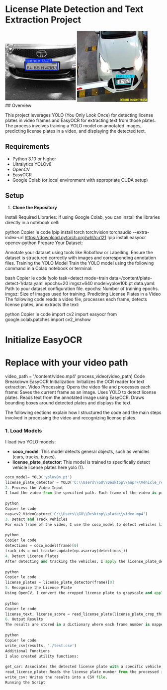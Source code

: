 
# License Plate Detection and Text Extraction Project
<div>
    <img src="car1.jpeg" alt="License Plate Example 1" style="width: 45%; display: inline-block;">
    <img src="car2.jpg" alt="License Plate Example 2" style="width: 45%; display: inline-block;">
</div>
## Overview

This project leverages YOLO (You Only Look Once) for detecting license plates in video frames and EasyOCR for extracting text from those plates. The process involves training a YOLO model on annotated images, predicting license plates in a video, and displaying the detected text.

## Requirements

- Python 3.10 or higher
- Ultralytics YOLOv8
- OpenCV
- EasyOCR
- Google Colab (or local environment with appropriate CUDA setup)

## Setup

1. **Clone the Repository** 
 
Install Required Libraries: If using Google Colab, you can install the libraries directly in a notebook cell:

python
Copier le code
!pip install torch torchvision torchaudio --extra-index-url https://download.pytorch.org/whl/cu121
!pip install easyocr opencv-python
Prepare Your Dataset:

Annotate your dataset using tools like Roboflow or LabelImg.
Ensure the dataset is structured correctly with images and corresponding annotation files.
Training the YOLO Model
Train the YOLO model using the following command in a Colab notebook or terminal:

bash
Copier le code
!yolo task=detect mode=train data=/content/plate-detect-1/data.yaml epochs=20 imgsz=640 model=yolov10b.pt
data.yaml: Path to your dataset configuration file.
epochs: Number of training epochs.
imgsz: Size of images used for training.
Predicting License Plates in a Video
The following code reads a video file, processes each frame, detects license plates, and extracts the text:

python
Copier le code
import cv2
import easyocr
from google.colab.patches import cv2_imshow

# Initialize EasyOCR




# Replace with your video path
video_path = '/content/video.mp4'
process_video(video_path)
Code Breakdown
EasyOCR Initialization: Initializes the OCR reader for text extraction.
Video Processing: Opens the video file and processes each frame:
Saves the current frame as an image.
Uses YOLO to detect license plates.
Reads text from the annotated image using EasyOCR.
Draws bounding boxes around detected plates and displays the text.




The following sections explain how I structured the code and the main steps involved in processing the video and recognizing license plates.

### 1. Load Models

I load two YOLO models:
- **coco_model**: This model detects general objects, such as vehicles (cars, trucks, buses).
- **license_plate_detector**: This model is trained to specifically detect vehicle license plates here  yolo (1).

```python
coco_model= YOLO('yolov8n.pt')
license_plate_detector = YOLO('C:\\Users\\GO\\Desktop\\anpr\\Vehicle_registration_plates_recognition\\best (1).pt')
2. Process the Video Input
I load the video from the specified path. Each frame of the video is processed to detect vehicles and license plates.

python
Copier le code
cap=cv2.VideoCapture('C:\\Users\\GO\\Desktop\\plate\\video.mp4')
3. Detect and Track Vehicles
For each frame of the video, I use the coco_model to detect vehicles like cars, trucks, buses (IDs 2, 3, 5, 7). Then, I use a tracking algorithm (SORT) to assign unique IDs to each detected vehicle.

python
Copier le code
detections = coco_model(frame)[0]
track_ids = mot_tracker.update(np.asarray(detections_))
4. Detect License Plates
After detecting and tracking the vehicles, I apply the license_plate_detector model to identify license plates in the frame. Once the plates are detected, I crop and process the plate for better recognition.

python
Copier le code
license_plates = license_plate_detector(frame)[0]
5. Recognize the License Plate
Using OpenCV, I convert the cropped license plate to grayscale and apply binary thresholding to enhance the characters. The utility function read_license_plate is then used to extract the license plate number as text.

python
Copier le code
license_text, license_score = read_license_plate(license_plate_crop_thresh)
6. Output Results
The results are stored in a dictionary where each frame number is mapped to a vehicle ID and license plate information. Finally, these results are written to a CSV file for further use.

python
Copier le code
write_csv(results, './test.csv')
Additional Functions
I also created utility functions:

get_car: Associates the detected license plate with a specific vehicle.
read_license_plate: Reads the license plate number from the processed image.
write_csv: Writes the results into a CSV file.
Running the Script